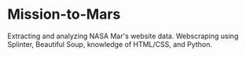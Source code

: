 # Mission-to-Mars

Extracting and analyzing NASA Mar's website data. Webscraping using Splinter, Beautiful Soup, knowledge of HTML/CSS, and Python. 
